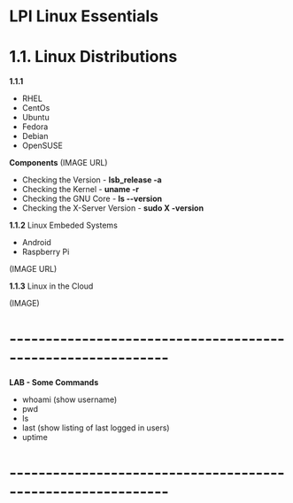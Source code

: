 # LPI Linux Essentials

# 1.1. Linux Distributions

**1.1.1** 
- RHEL
- CentOs
- Ubuntu
- Fedora
- Debian
- OpenSUSE

**Components**
(IMAGE URL)


- Checking the Version - **lsb_release -a**
- Checking the Kernel - **uname -r**
- Checking the GNU Core - **ls --version**
- Checking the X-Server Version - **sudo X -version**

**1.1.2**
Linux Embeded Systems
- Android
- Raspberry Pi

(IMAGE URL)

**1.1.3**
Linux in the Cloud

(IMAGE)

# ------------------------------------------------------------

**LAB - Some Commands**
- whoami (show username)
- pwd
- ls
- last (show listing of last logged in users)
- uptime 

# ------------------------------------------------------------



